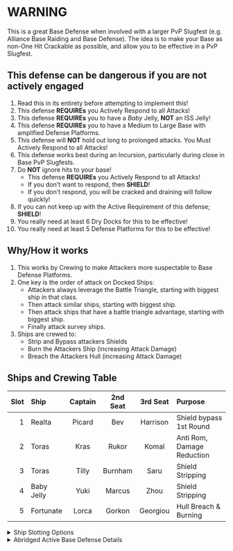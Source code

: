 # WARNING

This is a great Base Defense when involved with a larger PvP Slugfest (e.g. Alliance Base Raiding and Base Defense). The idea is to make your Base as non-One Hit Crackable as possible, and allow you to be effective in a PvP Slugfest.

## This defense can be dangerous if you are not actively engaged
1. Read this in its entirety before attempting to implement this!
1. This defense __REQUIREs__ you Actively Respond to all Attacks!
1. This defense __REQUIREs__ you to have a _Baby_ Jelly, __NOT__ an ISS Jelly!
1. This defense __REQUIREs__ you to have a Medium to Large Base with amplified Defense Platforms.
1. This defense will __NOT__ hold out long to prolonged attacks. You Must Actively Respond to all Attacks!
1. This defense works best during an Incursion, particularly during close in Base PvP Slugfests.
1. Do __NOT__ ignore hits to your base!
   - This defense __REQUIREs__ you Actively Respond to all Attacks!
   - If you don't want to respond, then __SHIELD__!
   - If you don't respond, you will be cracked and draining will follow quickly!
1. If you can not keep up with the Active Requirement of this defense; __SHIELD__!
1. You really need at least 6 Dry Docks for this to be effective!
1. You really need at least 5 Defense Platforms for this to be effective!

## Why/How it works
1. This works by Crewing to make Attackers more suspectable to Base Defense Platforms.
1. One key is the order of attack on Docked Ships:
   - Attackers always leverage the Battle Triangle, starting with biggest ship in that class.
   - Then attack similar ships, starting with biggest ship.
   - Then attack ships that have a battle triangle advantage, starting with biggest ship.
   - Finally attack survey ships.
1. Ships are crewed to:
   - Strip and Bypass attackers Shields
   - Burn the Attackers Ship (increasing Attack Damage)
   - Breach the Attackers Hull (increasing Attack Damage)

## Ships and Crewing Table
| Slot | Ship | Captain | 2nd Seat | 3rd Seat | Purpose |
| ---: | :--- | :---: | :---: | :---: | :--- |
| 1 | Realta | Picard | Bev| Harrison | Shield bypass 1st Round |
| 2 | Toras | Kras | Rukor | Komal | Anti Rom, Damage Reduction |
| 3 | Toras | Tilly | Burnham | Saru | Shield Stripping |
| 4 | Baby Jelly | Yuki | Marcus| Zhou | Shield Stripping |
| 5 | Fortunate | Lorca | Gorkon | Georgiou | Hull Breach & Burning |

<details><summary>Ship Slotting Options</summary>

1. For Medium Level Members (L30-L49), this leverages ships that are quick and cheap to repair.
   - Baby Jelly Explorer
   - The Realta Explorer
   - The Turas Explorer
   - The ECS Fortunate Survey Ships
1. For Large Level Members (L50+ with most of their research completed), they can use larger ships:
   - Baby Jelly Explorer (still required)
   - Very Large Explorer (if not available, use a Realta Explorer)
   - Large 2nd Explorer (helps keep Baby Jelly alive)
   - Very Large Survey Ships (if not available, use an ECS Fortunate)
   - If you are big enough, and have the larger ships, they can do double duty:
     - Perform duties for Active Base Defense
     - Perform PvP duties for Warships
     - Perform Base Cracking Duties
     - Perform Base Draining Duties
</details>
<details><summary>Abridged Active Base Defense Details</summary>

1. Baby Jelly Crewing (always required):
   - Yes, a Baby Jelly, NOT an ISS Jelly!
   - Shield Stripping Crew: Yuki(C), Marcus, and Zhou.
   - Makes Attacker suspectable to Base Defenses.
1. Docked Warship Crewing:
   - If you don't have VERY BIG ships to last many rounds, use multiple Turas. These are quick & cheap to repair during attack.
   - Picard, Bev, and Harrison (Realta Explorer good choice).
   - Kras(C), Rukor, and Komal (Turas Explorer, anti-Rom Damage Reduction).
   - Tilly(C), Burnham, and Saru (Turas Explorer good choice).
1. Survey Ship Crewing:
   - If you are using this ship for Base Raiding as well, make it your biggest survey ship.
   - If you are not using this for Base Raiding, use a Fortunate (or two). These are quick & cheap to repair during attack.
   - Your best Hull Breach/Burning Crew:
     - Lorca(C), Gorkon, and Georgiou (ECS Fortunate).
     - Gorkon(C), Lorca, and Nero (ECS Fortunate).
     - Georgiou(C), Tyler, and 3rd as situation dictates (ECS Fortunate alt crewing).
</details>